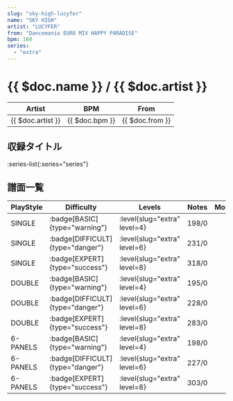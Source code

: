 ```yaml
---
slug: "sky-high-lucyfer"
name: "SKY HIGH"
artist: "LUCYFER"
from: "Dancemania EURO MIX HAPPY PARADISE"
bpm: 160
series:
  - "extra"
---
```


# {{ $doc.name }} / {{ $doc.artist }}

|Artist|BPM|From|
|------|---|----|
|{{ $doc.artist }}|{{ $doc.bpm }}|{{ $doc.from }}|

## 収録タイトル

:series-list{:series="series"}

## 譜面一覧

|PlayStyle|Difficulty|Levels|Notes|Movie|
|---------|----------|------|-----|-----|
|SINGLE| :badge[BASIC]{type="warning"}|<div class="field is-grouped is-grouped-multiline"> :level{slug="extra" level=4}</div>|198/0||
|SINGLE| :badge[DIFFICULT]{type="danger"}|<div class="field is-grouped is-grouped-multiline"> :level{slug="extra" level=6}</div>|231/0||
|SINGLE| :badge[EXPERT]{type="success"}|<div class="field is-grouped is-grouped-multiline"> :level{slug="extra" level=8}</div>|318/0||
|DOUBLE| :badge[BASIC]{type="warning"}|<div class="field is-grouped is-grouped-multiline"> :level{slug="extra" level=4}</div>|195/0||
|DOUBLE| :badge[DIFFICULT]{type="danger"}|<div class="field is-grouped is-grouped-multiline"> :level{slug="extra" level=6}</div>|228/0||
|DOUBLE| :badge[EXPERT]{type="success"}|<div class="field is-grouped is-grouped-multiline"> :level{slug="extra" level=8}</div>|283/0||
|6-PANELS| :badge[BASIC]{type="warning"}|<div class="field is-grouped is-grouped-multiline"> :level{slug="extra" level=4}</div>|198/0||
|6-PANELS| :badge[DIFFICULT]{type="danger"}|<div class="field is-grouped is-grouped-multiline"> :level{slug="extra" level=6}</div>|227/0||
|6-PANELS| :badge[EXPERT]{type="success"}|<div class="field is-grouped is-grouped-multiline"> :level{slug="extra" level=8}</div>|303/0||
